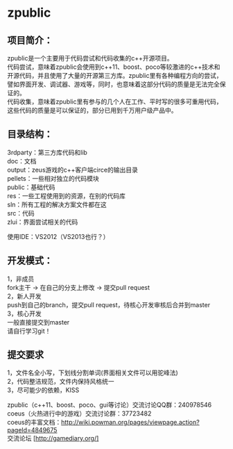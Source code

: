 zpublic
=======
  
  
项目简介：
----------
zpublic是一个主要用于代码尝试和代码收集的c++开源项目。  
代码尝试，意味着zpublic会使用到c++11、boost、poco等较激进的c++技术和开源代码，并且使用了大量的开源第三方库。zpublic里有各种编程方向的尝试，譬如界面开发、调试器、游戏等，同时，也意味着这部分代码的质量是无法完全保证的。  
代码收集，意味着zpublic里有参与的几个人在工作、平时写的很多可重用代码，这些代码的质量是可以保证的，部分已用到千万用户级产品中。  

目录结构：
----------
3rdparty：第三方库代码和lib  
doc：文档  
output：zeus游戏的c++客户端circe的输出目录  
pellets：一些相对独立的代码模块  
public：基础代码  
res：一些工程使用到的资源，在别的代码库  
sln：所有工程的解决方案文件都在这  
src：代码  
zlui：界面尝试相关的代码  

使用IDE：VS2012（VS2013也行？）

开发模式：
----------
1，非成员  
	fork主干 -> 在自己的分支上修改 -> 提交pull request  
2，新人开发  
	push到自己的branch，提交pull request，待核心开发审核后合并到master  
3，核心开发  
	一般直接提交到master  
请自行学习git！

提交要求
----------
1，文件名全小写，下划线分割单词(界面相关文件可以用驼峰法)  
2，代码整洁规范，文件内保持风格统一  
3，尽可能少的依赖，KISS  

zpublic（c++11、boost、poco、gui等讨论）交流讨论QQ群：240978546  
coeus（火热进行中的游戏）交流讨论群：37723482  
coeus的丰富文档：http://wiki.powman.org/pages/viewpage.action?pageId=4849675  
交流论坛 [http://gamediary.org/]  